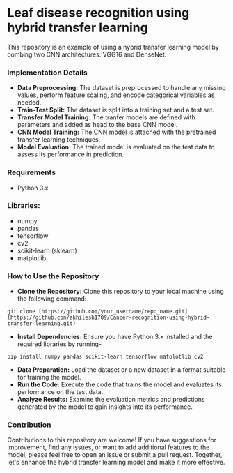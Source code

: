 # Leaf disease recognition using hybrid transfer learning

This repository is an example of using a hybrid transfer learning model by combing two CNN architectures: VGG16 and DenseNet.

### Implementation Details
- **Data Preprocessing:** The dataset is preprocessed to handle any missing values, perform feature scaling, and encode categorical variables as needed.
- **Train-Test Split:** The dataset is split into a training set and a test set.
- **Transfer Model Training:** The tranfer models are defined with parameters and added as head to the base CNN model.
- **CNN Model Training:** The CNN model is attached with the pretrained transfer learning techniques.
- **Model Evaluation:** The trained model is evaluated on the test data to assess its performance in prediction.

### Requirements
  - Python 3.x   

### Libraries:
  - numpy
  - pandas
  - tensorflow
  - cv2
  - scikit-learn (sklearn)
  - matplotlib

### How to Use the Repository
- **Clone the Repository:** Clone this repository to your local machine using the following command:
```
git clone [https://github.com/your_username/repo_name.git](https://github.com/akhilesh1709/Cancer-recognition-using-hybrid-transfer-learning.git)
```
- **Install Dependencies:** Ensure you have Python 3.x installed and the required libraries by running-
```
pip install numpy pandas scikit-learn tensorflow matolotlib cv2
```
- **Data Preparation:** Load the dataset or a new dataset in a format suitable for training the model.
- **Run the Code:** Execute the code that trains the model and evaluates its performance on the test data.
- **Analyze Results:** Examine the evaluation metrics and predictions generated by the model to gain insights into its performance.

### Contribution
Contributions to this repository are welcome! If you have suggestions for improvement, find any issues, or want to add additional features to the model, please feel free to open an issue or submit a pull request. Together, let's enhance the hybrid transfer learning model and make it more effective.
